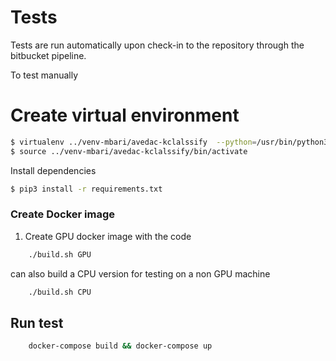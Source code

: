 # Tests

Tests are run automatically upon check-in to the repository through the bitbucket pipeline.

To test manually

# Create virtual environment
```bash
$ virtualenv ../venv-mbari/avedac-kclalssify  --python=/usr/bin/python3.7
$ source ../venv-mbari/avedac-kclalssify/bin/activate
```

Install dependencies
```bash
$ pip3 install -r requirements.txt
```
 
### Create Docker image
 
1. Create GPU docker image with the code
```bash
    ./build.sh GPU
```

can also build a CPU version for testing on a non GPU machine

```bash
    ./build.sh CPU
```

## Run test
```bash
    docker-compose build && docker-compose up
```
